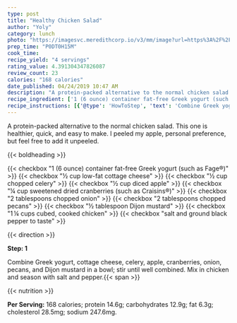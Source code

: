 ```yaml
---
type: post
title: "Healthy Chicken Salad"
author: "Yoly"
category: lunch
photo: "https://imagesvc.meredithcorp.io/v3/mm/image?url=https%3A%2F%2Fimages.media-allrecipes.com%2Fuserphotos%2F8290711.jpg"
prep_time: "P0DT0H15M"
cook_time: 
recipe_yield: "4 servings"
rating_value: 4.391304347826087
review_count: 23
calories: "168 calories"
date_published: 04/24/2019 10:47 AM
description: "A protein-packed alternative to the normal chicken salad. This one is healthier, quick, and easy to make. I peeled my apple, personal preference, but feel free to add it unpeeled."
recipe_ingredient: ['1 (6 ounce) container fat-free Greek yogurt (such as Fage®)', '½ cup low-fat cottage cheese', '½ cup chopped celery', '½ cup diced apple', '¼ cup sweetened dried cranberries (such as Craisins®)', '2 tablespoons chopped onion', '2 tablespoons chopped pecans', '½ tablespoon Dijon mustard', '1\u2009¼ cups cubed, cooked chicken', 'salt and ground black pepper to taste']
recipe_instructions: [{'@type': 'HowToStep', 'text': 'Combine Greek yogurt, cottage cheese, celery, apple, cranberries, onion, pecans, and Dijon mustard in a bowl; stir until well combined. Mix in chicken and season with salt and pepper.\n'}]
---
```


A protein-packed alternative to the normal chicken salad. This one is healthier, quick, and easy to make. I peeled my apple, personal preference, but feel free to add it unpeeled. 

{{< boldheading >}}

{{< checkbox "1 (6 ounce) container fat-free Greek yogurt (such as Fage®)" >}}
{{< checkbox "½ cup low-fat cottage cheese" >}}
{{< checkbox "½ cup chopped celery" >}}
{{< checkbox "½ cup diced apple" >}}
{{< checkbox "¼ cup sweetened dried cranberries (such as Craisins®)" >}}
{{< checkbox "2 tablespoons chopped onion" >}}
{{< checkbox "2 tablespoons chopped pecans" >}}
{{< checkbox "½ tablespoon Dijon mustard" >}}
{{< checkbox "1 ¼ cups cubed, cooked chicken" >}}
{{< checkbox "salt and ground black pepper to taste" >}}


{{< direction >}}

**Step: 1**

Combine Greek yogurt, cottage cheese, celery, apple, cranberries, onion, pecans, and Dijon mustard in a bowl; stir until well combined. Mix in chicken and season with salt and pepper.{{< span >}}

{{< nutrition >}}

**Per Serving:** 168 calories; protein 14.6g; carbohydrates 12.9g; fat 6.3g; cholesterol 28.5mg; sodium 247.6mg.